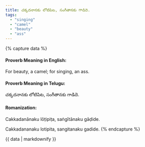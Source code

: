 ```yaml
---
title: చక్కదనానకు లోటిపిట, సంగీతానకు గాడిదె.
tags:
  - "singing"
  - "camel"
  - "beauty"
  - "ass"
---
```


{% capture data %}
#### Proverb Meaning in English:
For beauty, a camel; for singing, an ass.

#### Proverb Meaning in Telugu:
చక్కదనానకు లోటిపిట, సంగీతానకు గాడిదె.

#### Romanization:
Cakkadanānaku lōṭipiṭa, saṅgītānaku gāḍide.

Cakkadananaku lotipita, sangitanaku gadide.
{% endcapture %}

{{ data | markdownify }}

